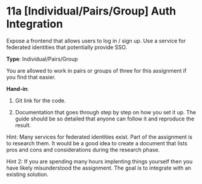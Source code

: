 # 11a [Individual/Pairs/Group] Auth Integration

Expose a frontend that allows users to log in / sign up. Use a service for federated identities that potentially provide SSO. 

**Type**: Individual/Pairs/Group

You are allowed to work in pairs or groups of three for this assignment if you find that easier.

**Hand-in**:

1. Git link for the code. 

2. Documentation that goes through step by step on how you set it up. The guide should be so detailed that anyone can follow it and reproduce the result. 


Hint: Many services for federated identities exist. Part of the assignment is to research them. It would be a good idea to create a document that lists pros and cons and considerations during the research phase.  

Hint 2: If you are spending many hours implenting things yourself then you have likely misunderstood the assignment. The goal is to integrate with an existing solution.